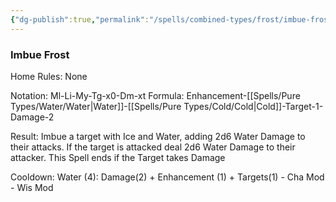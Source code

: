 ```yaml
---
{"dg-publish":true,"permalink":"/spells/combined-types/frost/imbue-frost/","tags":["Spell/Cold","Spell/Water","Spell/Imbue","Spell/Damage"]}
---
```


### Imbue Frost
Home Rules: None

Notation: Ml-Li-My-Tg-x0-Dm-xt
Formula: Enhancement-[[Spells/Pure Types/Water/Water\|Water]]-[[Spells/Pure Types/Cold/Cold\|Cold]]-Target-1-Damage-2

Result: 
Imbue a target with Ice and Water, adding 2d6 Water Damage to their attacks. If the target is attacked deal 2d6 Water Damage to their attacker. This Spell ends if the Target takes Damage

Cooldown:
Water (4): Damage(2) + Enhancement (1) + Targets(1) - Cha Mod - Wis Mod